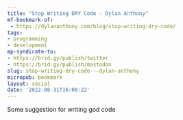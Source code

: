 ```yaml
---
title: "Stop Writing DRY Code - Dylan Anthony"
mf-bookmark-of:
 - https://dylananthony.com/blog/stop-writing-dry-code/
tags:
- programming
- development
mp-syndicate-to:
- https://brid.gy/publish/twitter
- https://brid.gy/publish/mastodon
slug: stop-writing-dry-code---dylan-anthony
micropub: bookmark
layout: social
date: '2022-08-31T16:00:22'
---
```

Some suggestion for writing god code